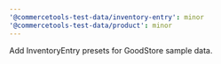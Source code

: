 ```yaml
---
'@commercetools-test-data/inventory-entry': minor
'@commercetools-test-data/product': minor
---
```


Add InventoryEntry presets for GoodStore sample data.
